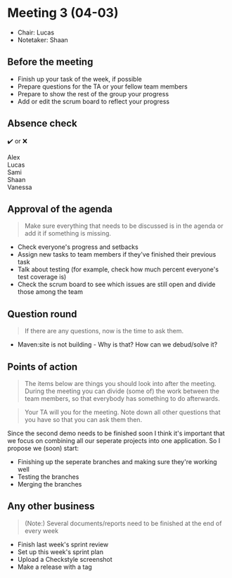 # Meeting 3 (04-03)
- Chair: Lucas
- Notetaker: Shaan

## Before the meeting

 - Finish up your task of the week, if possible
 - Prepare questions for the TA or your fellow team members
 - Prepare to show the rest of the group your progress
 - Add or edit the scrum board to reflect your progress

## Absence check
:heavy_check_mark: or :x: <br/>

 Alex<br/>
 Lucas<br/>
 Sami<br/>
 Shaan<br/>
 Vanessa<br/>

## Approval of the agenda
> Make sure everything that needs to be discussed is in the agenda or add it if something is missing.

 - Check everyone's progress and setbacks
 - Assign new tasks to team members if they've finished their previous task
 - Talk about testing (for example, check how much percent everyone's test coverage is)
 - Check the scrum board to see which issues are still open and divide those among the team


## Question round
> If there are any questions, now is the time to ask them.
 - Maven:site is not building - Why is that? How can we debud/solve it?


## Points of action
> The items below are things you should look into after the meeting. During the meeting you can divide (some of) the work between the team members, so that everybody has something to do afterwards.

> Your TA will you for the meeting. Note down all other questions that you have so that you can ask them then.

 Since the second demo needs to be finished soon I think it's important that we focus on combining all our seperate projects into one application. So I propose we (soon) start:
 - Finishing up the seperate branches and making sure they're working well
 - Testing the branches
 - Merging the branches


## Any other business
> (Note:) Several documents/reports need to be finished at the end of every week
 - Finish last week's sprint review
 - Set up this week's sprint plan
 - Upload a Checkstyle screenshot
 - Make a release with a tag